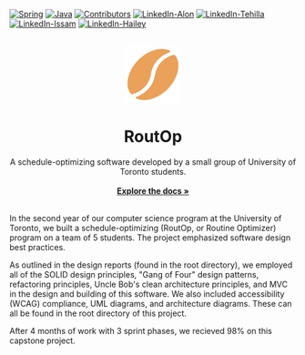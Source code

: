 <a name="readme-top"></a>

[![Spring][spring-shield]][spring-url]
[![Java][java-shield]][java-url]
[![Contributors][contributors-shield]][contributors-url]
[![LinkedIn-Alon][linkedin-alon-shield]][linkedin-alon-url]
[![LinkedIn-Tehilla][linkedin-tehilla-shield]][linkedin-tehilla-url]
[![LinkedIn-Issam][linkedin-issam-shield]][linkedin-issam-url]
[![LinkedIn-Hailey][linkedin-hailey-shield]][linkedin-hailey-url]



<br />
<div align="center">
  <a href="https://github.com/laviealon/RoutOp">
    <img src="src/main/front-end/logo.png" alt="Logo" width="100" height="100">
  </a>

  <h1 align="center">RoutOp</h1>

  <p align="center">
    A schedule-optimizing software developed by a small group of University of Toronto students.
    <br />
    <br />
    <a href="https://github.com/laviealon/RoutOp"><strong>Explore the docs »</strong></a>
    <br />
    <br />
  </p>
</div>

In the second year of our computer science program at the University of Toronto, we built a schedule-optimizing (RoutOp, or Routine Optimizer) program on a team of 5 students. The project emphasized software design best practices.

As outlined in the design reports (found in the root directory), we employed all of the SOLID design principles, "Gang of Four" design patterns, refactoring principles, Uncle Bob's clean architecture principles, and MVC in the design and building of this software. We also included accessibility (WCAG) compliance, UML diagrams, and architecture diagrams. These can all be found in the root directory of this project.

After 4 months of work with 3 sprint phases, we recieved 98% on this capstone project.


[contributors-shield]: https://img.shields.io/badge/contributors-5-blue
[contributors-url]: https://github.com/laviealon/RoutOp/graphs/contributors
[linkedin-alon-shield]: https://img.shields.io/badge/-Alon_Lavie-black.svg?logo=linkedin&colorB=555
[linkedin-alon-url]: https://linkedin.com/in/alon-lavie
[linkedin-tehilla-shield]: https://img.shields.io/badge/-Tehilla_Helfenbaum-black.svg?logo=linkedin&colorB=555
[linkedin-tehilla-url]: https://www.linkedin.com/in/tehilla-helfenbaum-aa904022a/
[linkedin-issam-shield]: https://img.shields.io/badge/-Issam_Arabi-black.svg?logo=linkedin&colorB=555
[linkedin-issam-url]: https://www.linkedin.com/in/issamarabi/
[linkedin-hailey-shield]: https://img.shields.io/badge/-Hailey_Xia-black.svg?logo=linkedin&colorB=555
[linkedin-hailey-url]: https://www.linkedin.com/in/hailey-xia-a0375a1a1/
[spring-shield]: https://img.shields.io/badge/SpringBoot-2.5.2-gree?logo=spring
[spring-url]: https://docs.spring.io/spring-boot/docs/current/reference/htmlsingle/
[java-shield]: https://img.shields.io/badge/Java-1.8-red
[java-url]: https://www.java.com
